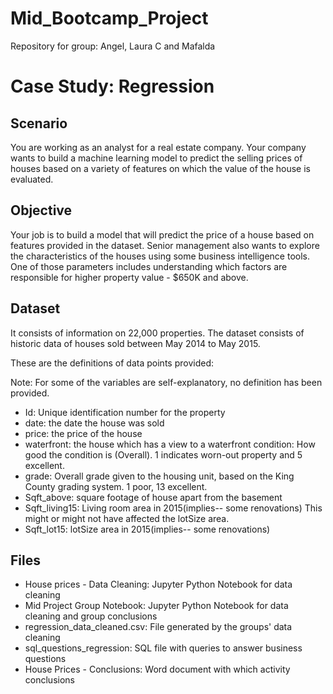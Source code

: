 # Mid_Bootcamp_Project
Repository for group: Angel, Laura C and Mafalda

# Case Study: Regression

## Scenario
You are working as an analyst for a real estate company. Your company wants to build a machine learning model to predict the selling prices of houses based on a variety of features on which the value of the house is evaluated.


## Objective
Your job is to build a model that will predict the price of a house based on features provided in the dataset. Senior management also wants to explore the characteristics of the houses using some business intelligence tools. One of those parameters includes understanding which factors are responsible for higher property value - $650K and above.

## Dataset
It consists of information on 22,000 properties. The dataset consists of historic data of houses sold between May 2014 to May 2015.

These are the definitions of data points provided:

Note: For some of the variables are self-explanatory, no definition has been provided.

- Id: Unique identification number for the property
- date: the date the house was sold
- price: the price of the house
- waterfront: the house which has a view to a waterfront
condition: How good the condition is (Overall). 1 indicates worn-out property and 5 excellent.
- grade: Overall grade given to the housing unit, based on the King County grading system. 1 poor, 13 excellent.
- Sqft_above: square footage of house apart from the basement
- Sqft_living15: Living room area in 2015(implies-- some renovations) This might or might not have affected the lotSize area.
- Sqft_lot15: lotSize area in 2015(implies-- some renovations)

## Files
- House prices - Data Cleaning: Jupyter Python Notebook for data cleaning
- Mid Project Group Notebook: Jupyter Python Notebook for data cleaning and group conclusions
- regression_data_cleaned.csv: File generated by the groups' data cleaning
- sql_questions_regression: SQL file with queries to answer business questions
- House Prices - Conclusions: Word document with which activity conclusions 
